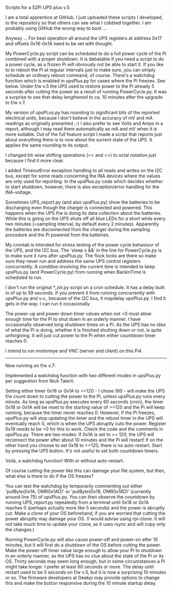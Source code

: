 Scripts for a 52Pi UPS plus v.5


I am a total apprentice at GitHub. I just uploaded these scripts I developed, to the repository so that others can see what I cobbled together. I am probably using GitHub the wrong way to boot ...

Anyway ...
For best operation all around the UPS registers at address 0x17 and offsets 0x18-0x1A need to be set with thought.

My PowerCycle.py script can be scheduled to do a full power cycle of the Pi combined with a proper shutdown. It is debatable if you need a script to do a power cycle, as a frozen Pi will obviously not be able to start it. If you like to to reboot the Pi at regular intervals just to make sure, you can simply schedule an ordinary reboot command, of course.
There's a watchdog function which is enabled in upsPlus.py for cases where the Pi freezes. See below.
Under f/w v.5 the UPS used to restore power to the Pi already 5 seconds after cutting the power as a result of running PowerCycle.py. It was a surprise to see that delay lengthened to ca. 10 minutes after the upgrade to f/w v.7.

My version of upsPLus.py has rounding to significant bits of the reported electrical units, because I don't believe in the accuracy of mV and mA readings as originally presented ;-) I also prefer to see Volts and Amps in a report, although I may read them automatically as mA and mV when it is more suitable.
Out of the full feature script I made a script that reports just about everything there is to now about the surrent state of the UPS. It applies the same rounding to its output.

I changed bit-wise shifting operations (<< and >>) to octal notation just because I find it more clear.

I added TimeoutError exception handling to all reads and writes on the I2C bus, except for some reads concerning the INA devices where the values are only used for reporting. In the upsPlus.py code which decides whether to start shutdown, however, there is also exception/error handling for the INA-voltage.

Sometimes UPS_report.py (and also upsPlus.py) show the batteries to be discharging even though the charger is connected and powered. This happens when the UPS f/w is doing its data collection about the batteries. While this is going on the UPS shuts off all blue LEDs for a short while every two minutes (=sampling interval, by default every 2 minutes). Apparently the batteries are disconnected from the charger during the sampling procedure and the Pi powered from the batteries.

My crontab is intended for stress testing of the power cycle behaviour of the UPS, and the I2C bus.
The 'sleep x &&' in the line for PowerCycle.py is to make sure it runs after upsPlus.py.
The flock locks are there so make sure they never run and address the same UPS control registers concurrently.
A condition involving the current time is intended to keep upsPlus.py (and PowerCycle.py) from running when BackinTime is scheduled to run.

I don't run the original *_iot.py script on a cron schedule. It has a delay built in of up to 59 seconds. If you prevent it from running concurrently with upsPlus.py and v.v., because of the I2C bus, it maydelay upsPlus.py. I find it gets in the way. I can run it occasionally.

The power-up and power-down timer values when not =0 must allow enough time for the Pi to shut down in an orderly manner. I have occasionally observed long shutdown times on a Pi.
As the UPS has no idea of what the Pi is doing, whether it is finished shutting down or not, is quite unforgiving. It will just cut power to the Pi when either countdown timer reaches 0.

I intend to run motioneye and VNC (server and client) on this Pi4.

------------------------------------------------------------

Now running on f/w v.7:

Implemented a watchdog function with two different modes in upsPlus.py per suggestion from Nick Taterli.

Setting either timer 0x18 or 0x1A to >=120 - I chose 180 - will make the UPS f/w count down to cutting the power to the Pi, unless upsPlus.py runs every minute.
As long as upsPlus.py executes every 60 seconds (cron), the timer 0x18 or 0x1A will be reset to the starting value of >=120 and the Pi will keep running, because the timer never reaches 0.
However, if the Pi freezes, upsPlus.py will stop updating the timer and the reboot timer in the UPS will eventually reach 0, which is when the UPS abruptly cuts the power.
Register 0x19 needs to be =0 for this to work. Check the code and the comments in upsPlus.py.
There are two modes:
If 0x1A is set to >= 120, the UPS will reconnect the power after about 10 minutes and the Pi will restart!
If on the other hand you choose to set 0x18 to >=120, there is no auto-restart. Start by pressing the UPS button.
It's not useful to set both countdown timers. 

Voilá, a watchdog function! With or without auto-restart.

Of course cutting the power like this can damage your file system, but then, what else is there to do if the OS freezes?

You can test the watchdog by temporarily commenting out either 'putByte(0x1A, OMR0x1AD)' or 'putByte(0x18, OMR0x18D)' (currently around line 75) of upsPlus.py. You can then observe the countdown by running UPS_report.py repeatedly from a terminal until 0x18 or 0x1A reaches 0 (perhaps actually more like 5 seconds) and the power is abruptly cut. Make a clone of your OS beforehand, if you are worried that cutting the power abruptly may damage your OS. (I would advise using rpi-clone. It will not take much time to update your clone, as it uses rsync and will copy only the changes.)

Running PowerCycle.py will also cause power-off and power-on after 10 minutes, but it will first do a shutdown of the OS before cutting the power. Make the power-off timer value large enough to allow your Pi to shutdown in an orderly manner, as the UPS has no clue about the state of the Pi or its OS.
Thirty seconds may seem long enough, but in some circumstances a Pi might take longer. I prefer at least 60 seconds or more.
The delay until restart used to be 5 seconds on f/w v.5, but it is now a surprising 10 minutes or so. The firmware developers at Geekpi may provide options to change this and make the button responsive during the 10 minute startup delay.
